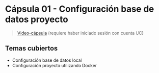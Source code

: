 # Cápsula 01 - Configuración base de datos proyecto

> [Video-cápsula](https://drive.google.com/file/d/1xuvBlh5CKw1afcLh5dPQ2TtzSWAbL-A6/view?usp=sharing) (requiere haber iniciado sesión con cuenta UC)

## Temas cubiertos
- Configuración base de datos local
- Configuración proyecto utilizando Docker
